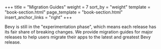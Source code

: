 +++
title = "Migration Guides"
weight = 7
sort_by = "weight"
template = "book-section.html"
page_template = "book-section.html"
insert_anchor_links = "right"
+++

Bevy is still in the "experimentation phase", which means each release has its fair share of breaking changes. We provide migration guides for major releases to help users migrate their apps to the latest and greatest Bevy release.